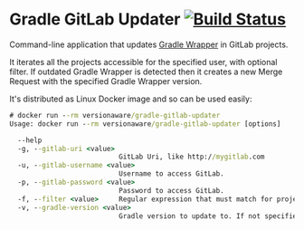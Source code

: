 # Gradle GitLab Updater [![Build Status](https://travis-ci.org/version-aware/gradle-updater.svg)](https://travis-ci.org/version-aware/gradle-updater)

Command-line application that updates [Gradle Wrapper](https://docs.gradle.org/current/userguide/gradle_wrapper.html) in GitLab projects.

It iterates all the projects accessible for the specified user, with optional filter.
 If outdated Gradle Wrapper is detected then it creates a new Merge Request with the specified Gradle Wrapper version.

It's distributed as Linux Docker image and so can be used easily:
```cmd
# docker run --rm versionaware/gradle-gitlab-updater
Usage: docker run --rm versionaware/gradle-gitlab-updater [options]

  --help
  -g, --gitlab-uri <value>
                           GitLab Uri, like http://mygitlab.com
  -u, --gitlab-username <value>
                           Username to access GitLab.
  -p, --gitlab-password <value>
                           Password to access GitLab.
  -f, --filter <value>     Regular expression that must match for project ID, like 'my-group/my-project'.
  -v, --gradle-version <value>
                           Gradle version to update to. If not specified then the latest stable version is used.
```
